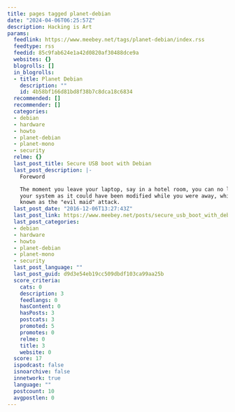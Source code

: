 ```yaml
---
title: pages tagged planet-debian
date: "2024-04-06T06:25:57Z"
description: Hacking is Art
params:
  feedlink: https://www.meebey.net/tags/planet-debian/index.rss
  feedtype: rss
  feedid: 85c9fab624e1a42d0820af30488dce9a
  websites: {}
  blogrolls: []
  in_blogrolls:
  - title: Planet Debian
    description: ""
    id: 4b58bf166d81bd8f38b7c8dca18c6834
  recommended: []
  recommender: []
  categories:
  - debian
  - hardware
  - howto
  - planet-debian
  - planet-mono
  - security
  relme: {}
  last_post_title: Secure USB boot with Debian
  last_post_description: |-
    Foreword

    The moment you leave your laptop, say in a hotel room, you can no longer trust
    your system as it could have been modified while you were away, which is also
    known as the "evil maid" attack.
  last_post_date: "2016-12-06T13:27:43Z"
  last_post_link: https://www.meebey.net/posts/secure_usb_boot_with_debian/
  last_post_categories:
  - debian
  - hardware
  - howto
  - planet-debian
  - planet-mono
  - security
  last_post_language: ""
  last_post_guid: d9d3e54eb19cc509dbdf103ca99aa25b
  score_criteria:
    cats: 0
    description: 3
    feedlangs: 0
    hasContent: 0
    hasPosts: 3
    postcats: 3
    promoted: 5
    promotes: 0
    relme: 0
    title: 3
    website: 0
  score: 17
  ispodcast: false
  isnoarchive: false
  innetwork: true
  language: ""
  postcount: 10
  avgpostlen: 0
---
```

